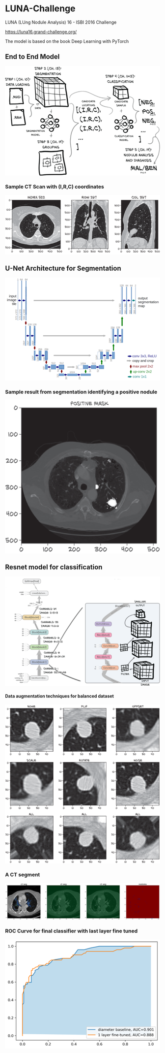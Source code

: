 # LUNA-Challenge



LUNA (LUng Nodule Analysis) 16 - ISBI 2016 Challenge

https://luna16.grand-challenge.org/

The model is based on the book Deep Learning with PyTorch



## End to End Model 

![](./imgs/1.png)



### Sample CT Scan with (I,R,C) coordinates



![2](./imgs/2.png)



## U-Net Architecture for Segmentation

![6](./imgs/6.png)



### Sample result from segmentation identifying a positive nodule

![7](./imgs/7.png)



## Resnet model for classification

![3](./imgs/3.png)



#### Data augmentation techniques for balanced dataset

![5](./imgs/5.png)



### A CT segment

![8](./imgs/8.png)



### ROC Curve for final classifier with last layer fine tuned

![9](./imgs/9.png)
